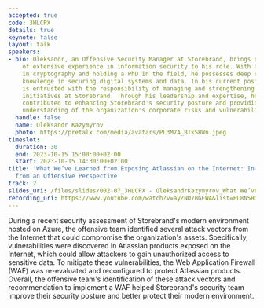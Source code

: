 ```yaml
---
accepted: true
code: 3HLCPX
details: true
keynote: false
layout: talk
speakers:
- bio: Oleksandr, an Offensive Security Manager at Storebrand, brings over 15 years
    of extensive experience in information security to his role. With a background
    in cryptography and holding a PhD in the field, he possesses deep expertise and
    knowledge in securing digital systems and data. In his current position, Oleksandr
    is entrusted with the responsibility of managing and strengthening offensive security
    initiatives at Storebrand. Through his leadership and expertise, he has significantly
    contributed to enhancing Storebrand's security posture and providing a comprehensive
    understanding of the organization's corporate risks and vulnerabilities.
  handle: false
  name: Oleksandr Kazymyrov
  photo: https://pretalx.com/media/avatars/PL3M7A_BTkSBWn.jpeg
timeslot:
  duration: 30
  end: 2023-10-15 15:00:00+02:00
  start: 2023-10-15 14:30:00+02:00
title: 'What We’ve Learned from Exposing Atlassian on the Internet: In-Depth Analysis
  from an Offensive Perspective'
track: 2
slides_uri: /files/slides/002-07_3HLCPX - OleksandrKazymyrov_What We’ve Learned from Exposing Atlassian on the Internet In-Depth Analysis from an Offensive Perspective.pdf
recording_uri: https://www.youtube.com/watch?v=ayZND7BGEWA&list=PL8N5HiRDvZ-dVdLNXf6kC3WDi8AWBS27g&index=20
---
```


During a recent security assessment of Storebrand's modern environment hosted on Azure, the offensive team identified several attack vectors from the Internet that could compromise the organization's assets.
Specifically, vulnerabilities were discovered in Atlassian products exposed on the Internet, which could allow attackers to gain unauthorized access to sensitive data.
To mitigate these vulnerabilities, the Web Application Firewall (WAF) was re-evaluated and reconfigured to protect Atlassian products.
Overall, the offensive team's identification of these attack vectors and recommendation to implement a WAF helped Storebrand's security team improve their security posture and better protect their modern environment.